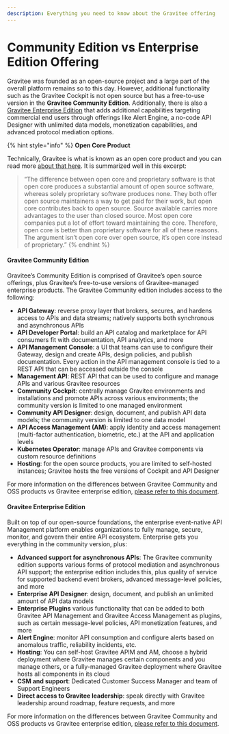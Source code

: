 ```yaml
---
description: Everything you need to know about the Gravitee offering
---
```


# Community Edition vs Enterprise Edition Offering

Gravitee was founded as an open-source project and a large part of the overall platform remains so to this day. However, additional functionality such as the Gravitee Cockpit is not open source but has a free-to-use version in the **Gravitee Community Edition**. Additionally, there is also a [Gravitee Enterprise Edition](https://www.gravitee.io/pricing) that adds additional capabilities targeting commercial end users through offerings like Alert Engine, a no-code API Designer with unlimited data models, monetization capabilities, and advanced protocol mediation options.

{% hint style="info" %}
**Open Core Product**

Technically, Gravitee is what is known as an open core product and you can read more [about that here](https://thenewstack.io/a-standard-pricing-model-for-open-core/). It is summarized well in this excerpt:

> “The difference between open core and proprietary software is that open core produces a substantial amount of open source software, whereas solely proprietary software produces none. They both offer open source maintainers a way to get paid for their work, but open core contributes back to open source. Source available carries more advantages to the user than closed source. Most open core companies put a lot of effort toward maintaining the core. Therefore, open core is better than proprietary software for all of these reasons. The argument isn’t open core over open source, it’s open core instead of proprietary.”
{% endhint %}

#### Gravitee Community Edition <a href="#toc-h3-gravitee-community-edition" id="toc-h3-gravitee-community-edition"></a>

Gravitee’s Community Edition is comprised of Gravitee’s open source offerings, plus Gravitee’s free-to-use versions of Gravitee-managed enterprise products. The Gravitee Community edition includes access to the following:

* **API Gateway**: reverse proxy layer that brokers, secures, and hardens access to APIs and data streams; natively supports both synchronous and asynchronous APIs
* **API Developer Portal**: build an API catalog and marketplace for API consumers fit with documentation, API analytics, and more
* **API Management Console**: a UI that teams can use to configure their Gateway, design and create APIs, design policies, and publish documentation. Every action in the API management console is tied to a REST API that can be accessed outside the console
* **Management API**: REST API that can be used to configure and manage APIs and various Gravitee resources
* **Community Cockpit**: centrally manage Gravitee environments and installations and promote APIs across various environments; the community version is limited to one managed environment
* **Community API Designer**: design, document, and publish API data models; the community version is limited to one data model
* **API Access Management (AM)**: apply identity and access management (multi-factor authentication, biometric, etc.) at the API and application levels
* **Kubernetes Operator**: manage APIs and Gravitee components via custom resource definitions
* **Hosting**: for the open source products, you are limited to self-hosted instances; Gravitee hosts the free versions of Cockpit and API Designer

For more information on the differences between Gravitee Community and OSS products vs Gravitee enterprise edition, [please refer to this document](https://www.gravitee.io/hubfs/Datasheets/Gravitee-OSS-vs-Enterprise.pdf).

#### Gravitee Enterprise Edition <a href="#gravitee-enterprise-edition-16" id="gravitee-enterprise-edition-16"></a>

Built on top of our open-source foundations, the enterprise event-native API Management platform enables organizations to fully manage, secure, monitor, and govern their entire API ecosystem. Enterprise gets you everything in the community version, plus:

* **Advanced support for asynchronous APIs**: The Gravitee community edition supports various forms of protocol mediation and asynchronous API support; the enterprise edition includes this, plus quality of service for supported backend event brokers, advanced message-level policies, and more
* **Enterprise API Designer**: design, document, and publish an unlimited amount of API data models
* **Enterprise Plugins** various functionality that can be added to both Gravitee API Management and Gravitee Access Management as plugins, such as certain message-level policies, API monetization features, and more
* **Alert Engine**: monitor API consumption and configure alerts based on anomalous traffic, reliability incidents, etc.
* **Hosting**: You can self-host Gravitee APIM and AM, choose a hybrid deployment where Gravitee manages certain components and you manage others, or a fully-managed Gravitee deployment where Gravitee hosts all components in its cloud
* **CSM and support**: Dedicated Customer Success Manager and team of Support Engineers
* **Direct access to Gravitee leadership**: speak directly with Gravitee leadership around roadmap, feature requests, and more

For more information on the differences between Gravitee Community and OSS products vs Gravitee enterprise edition, [please refer to this document](https://www.gravitee.io/hubfs/Datasheets/Gravitee-OSS-vs-Enterprise.pdf).
